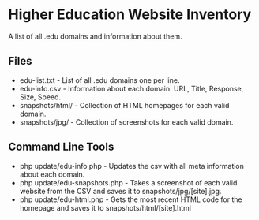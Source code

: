 Higher Education Website Inventory
=============

A list of all .edu domains and information about them.


Files
-------------
* edu-list.txt - List of all .edu domains one per line.
* edu-info.csv - Information about each domain. URL, Title, Response, Size, Speed.
* snapshots/html/ - Collection of HTML homepages for each valid domain.
* snapshots/jpg/ - Collection of screenshots for each valid domain.



Command Line Tools
-------------
* php update/edu-info.php - Updates the csv with all meta information about each domain.
* php update/edu-snapshots.php - Takes a screenshot of each valid website from the CSV and saves it to snapshots/jpg/[site].jpg.
* php update/edu-html.php - Gets the most recent HTML code for the homepage and saves it to snapshots/html/[site].html
